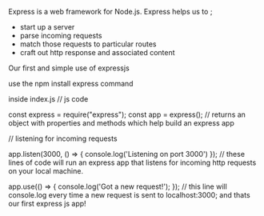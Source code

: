 Express is a web framework for Node.js. Express helps us to ;
- start up a server
- parse incoming requests
- match those requests to particular routes 
- craft out http response and associated content

Our first and simple use of expressjs

use the npm install express command

inside index.js
// js code

const express = require("express");
const app = express(); // returns an object with properties and methods which help build an express app

// listening for incoming requests

app.listen(3000, () => {
	console.log('Listening on port 3000')
}); // these lines of code will run an express app that listens for incoming http requests on your local machine.

app.use(() => {
	console.log('Got a new request!');
}); // this line will console.log every time a new request is sent to localhost:3000;
and thats our first express js app!


